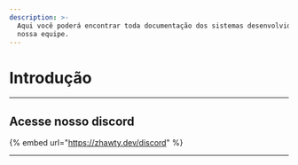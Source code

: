 ```yaml
---
description: >-
  Aqui você poderá encontrar toda documentação dos sistemas desenvolvidos pela
  nossa equipe.
---
```


# Introdução

***

## Acesse nosso discord

{% embed url="https://zhawty.dev/discord" %}

***
